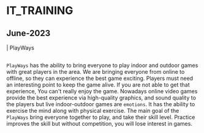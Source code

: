 # IT_TRAINING
## June-2023
| PlayWays
##
`PlayWays` has the ability to bring everyone to play indoor and outdoor games with great players in the area. We are bringing everyone from online to offline, so they can experience the best game exciting. Players must need an interesting point to keep the game alive. If you are not able to get that experience, You can't really enjoy the game. Nowadays online video games provide the best experience via high-quality graphics, and sound quality to the players but live indoor-outdoor games are `emotions`. It has the ability to exercise the mind along with physical exercise. The main goal of the `PlayWays` bring everyone together to play, and take their skill level. Practice  improves the skill but without competition, you will lose interest in games.
